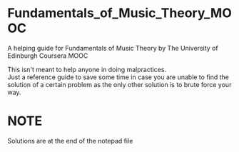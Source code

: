 # Fundamentals_of_Music_Theory_MOOC
A helping guide for Fundamentals of Music Theory by The University of Edinburgh Coursera MOOC

This isn't meant to help anyone in doing malpractices.  
Just a reference guide to save some time in case you are unable to find the solution of a certain problem as the only other solution is to brute force your way.
# NOTE
Solutions are at the end of the notepad file
